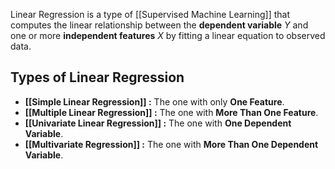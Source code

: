 Linear Regression is a type of [[Supervised Machine Learning]] that computes the linear relationship between the **dependent variable** $Y$ and one or more **independent features** $X$ by fitting a linear equation to observed data.

## Types of Linear Regression
- **[[Simple Linear Regression]] :** The one with only **One Feature**.
- **[[Multiple Linear Regression]] :** The one with **More Than One Feature**.
- **[[Univariate Linear Regression]] :** The one with **One Dependent Variable**.
- **[[Multivariate Regression]] :** The one with **More Than One Dependent Variable**.